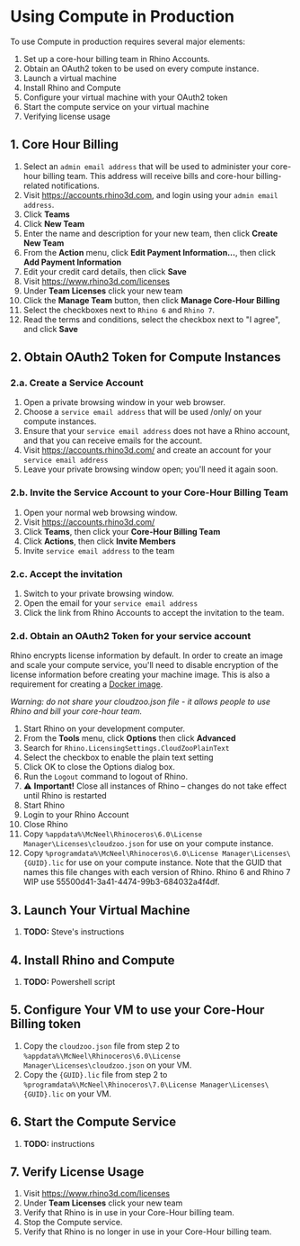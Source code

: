 # Using Compute in Production

To use Compute in production requires several major elements:

1. Set up a core-hour billing team in Rhino Accounts.
1. Obtain an OAuth2 token to be used on every compute instance.
1. Launch a virtual machine
1. Install Rhino and Compute
1. Configure your virtual machine with your OAuth2 token
1. Start the compute service on your virtual machine
1. Verifying license usage

## 1. Core Hour Billing

1. Select an `admin email address` that will be used to administer your core-hour billing team. This address will receive bills and core-hour billing-related notifications.
1. Visit https://accounts.rhino3d.com, and login using your `admin email address`.
1. Click **Teams**
1. Click **New Team**
1. Enter the name and description for your new team, then click **Create New Team**
1. From the **Action** menu, click **Edit Payment Information...**, then click **Add Payment Information**
1. Edit your credit card details, then click **Save**
1. Visit https://www.rhino3d.com/licenses
1. Under **Team Licenses** click your new team
1. Click the **Manage Team** button, then click **Manage Core-Hour Billing**
1. Select the checkboxes next to `Rhino 6` and `Rhino 7`.
1. Read the terms and conditions, select the checkbox next to "I agree", and click **Save**

## 2. Obtain OAuth2 Token for Compute Instances

### 2.a. Create a Service Account

1. Open a private browsing window in your web browser.
1. Choose a `service email address` that will be used /only/ on your compute instances.
1. Ensure that your `service email address` does not have a Rhino account, and that you can receive emails for the account.
1. Visit https://accounts.rhino3d.com/ and create an account for your `service email address`
1. Leave your private browsing window open; you'll need it again soon.

### 2.b. Invite the Service Account to your Core-Hour Billing Team

1. Open your normal web browsing window.
1. Visit https://accounts.rhino3d.com/
1. Click **Teams**, then click your **Core-Hour Billing Team**
1. Click **Actions**, then click **Invite Members**
1. Invite `service email address` to the team

### 2.c. Accept the invitation

1. Switch to your private browsing window.
1. Open the email for your `service email address`
1. Click the link from Rhino Accounts to accept the invitation to the team.

### 2.d. Obtain an OAuth2 Token for your service account

Rhino encrypts license information by default. In order to create an image and scale your compute service, you'll need to disable encryption of the license information before creating your machine image. This is also a requirement for creating a [Docker image](../Dockerfile).

*Warning: do not share your cloudzoo.json file - it allows people to use Rhino and bill your core-hour team.*

1. Start Rhino on your development computer.
1. From the **Tools** menu, click **Options** then click **Advanced**
1. Search for `Rhino.LicensingSettings.CloudZooPlainText`
1. Select the checkbox to enable the plain text setting
1. Click OK to close the Options dialog box.
1. Run the `Logout` command to logout of Rhino. 
1. ⚠️ **Important!** Close all instances of Rhino – changes do not take effect until Rhino is restarted
1. Start Rhino
1. Login to your Rhino Account
1. Close Rhino
1. Copy `%appdata%\McNeel\Rhinoceros\6.0\License Manager\Licenses\cloudzoo.json` for use on your compute instance.
1. Copy `%programdata%\McNeel\Rhinoceros\6.0\License Manager\Licenses\{GUID}.lic` for use on your compute instance. Note that the GUID that names this file changes with each version of Rhino. Rhino 6 and Rhino 7 WIP use 55500d41-3a41-4474-99b3-684032a4f4df.

## 3. Launch Your Virtual Machine

1. **TODO:** Steve's instructions

## 4. Install Rhino and Compute

1. **TODO:** Powershell script

## 5. Configure Your VM to use your Core-Hour Billing token

1. Copy the `cloudzoo.json` file from step 2 to `%appdata%\McNeel\Rhinoceros\6.0\License Manager\Licenses\cloudzoo.json` on your VM.
1. Copy the `{GUID}.lic` file from step 2 to `%programdata%\McNeel\Rhinoceros\7.0\License Manager\Licenses\{GUID}.lic` on your VM.

## 6. Start the Compute Service

1. **TODO:** instructions

## 7. Verify License Usage

1. Visit https://www.rhino3d.com/licenses
1. Under **Team Licenses** click your new team
1. Verify that Rhino is in use in your Core-Hour billing team.
1. Stop the Compute service.
1. Verify that Rhino is no longer in use in your Core-Hour billing team.
